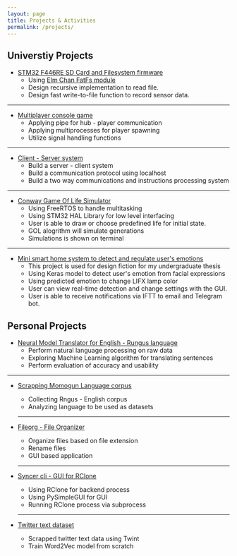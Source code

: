 ```yaml
---
layout: page
title: Projects & Activities
permalink: /projects/
---
```

## Universtiy Projects

- [STM32 F446RE SD Card and Filesystem firmware](https://github.com/devennn/sd_card_l446re_spi)
  - Using [Elm Chan FatFs module](http://elm-chan.org/fsw/ff/00index_e.html)
  - Design recursive implementation to read file.
  - Design fast write-to-file function to record sensor data.
  
---

- [Multiplayer console game](https://github.com/devennn/multiplayer-hub)
  - Applying pipe for hub - player communication
  - Applying multiprocesses for player spawning
  - Utilize signal handling functions
  
---

- [Client - Server system](https://github.com/devennn/depot-server-client)
  - Build a server - client system
  - Build a communication protocol using localhost
  - Build a two way communications and instructions processing system

---

- [Conway Game Of Life Simulator](https://github.com/devennn/csse3010-2020Sem1)
  - Using FreeRTOS to handle multitasking
  - Using STM32 HAL Library for low level interfacing
  - User is able to draw or choose predefined life for initial state.
  - GOL alogrithm will simulate generations
  - Simulations is shown on terminal 
  
---

- [Mini smart home system to detect and regulate user's emotions](https://github.com/devennn/Smart-Home-Emotional-Detection-Regulation)
  - This project is used for design fiction for my undergraduate thesis
  - Using Keras model to detect user's emotion from facial expressions
  - Using predicted emotion to change LIFX lamp color
  - User can view real-time detection and change settings with the GUI.
  - User is able to receive notifications via IFTT to email and Telegram bot.

## Personal Projects

- [Neural Model Translator for English - Rungus language](https://github.com/devennn/neural-model-translation)
  - Perform natural language processing on raw data
  - Exploring Machine Learning algorithm for translating sentences
  - Perform evaluation of accuracy and usability
  
---

- [Scrapping Momogun Language corpus](https://github.com/devennn/rungus-language-corpus)
  - Collecting Rngus - English corpus
  - Analyzing language to be used as datasets
 
  ---

- [Fileorg - File Organizer](https://github.com/devennn/Filorg)
  - Organize files based on file extension
  - Rename files
  - GUI based application
  
  ---
  
- [Syncer cli - GUI for RClone](https://github.com/devennn/Syncer-cli)
  - Using RClone for backend process
  - Using PySimpleGUI for GUI
  - Running RClone process via subprocess
  
  ---
  
- [Twitter text dataset](https://github.com/devennn/malaysian-tweet-text-corpus)
  - Scrapped twitter text data using Twint
  - Train Word2Vec model from scratch
